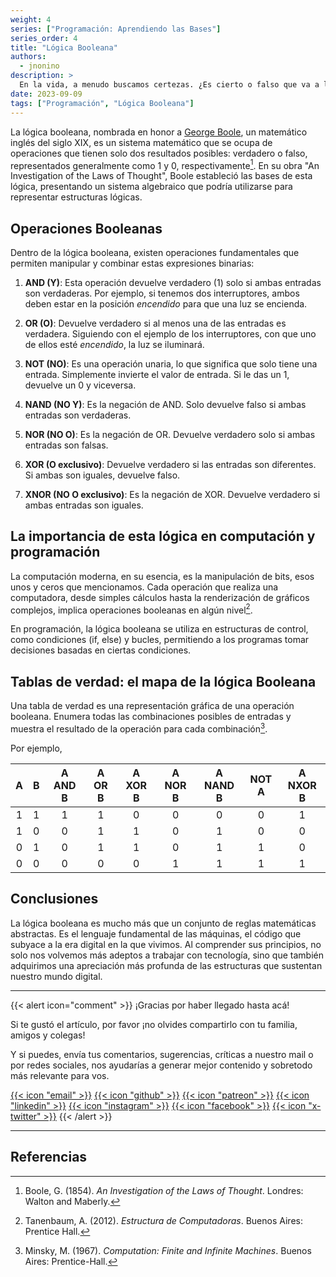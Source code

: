 ```yaml
---
weight: 4
series: ["Programación: Aprendiendo las Bases"]
series_order: 4
title: "Lógica Booleana"
authors:
  - jnonino
description: >
  En la vida, a menudo buscamos certezas. ¿Es cierto o falso que va a llover mañana? ¿Es correcto o incorrecto actuar de cierta manera? Esta dicotomía, esta división entre dos estados opuestos, se encuentra en el núcleo mismo de una rama esencial de las matemáticas y la informática: la lógica booleana.
date: 2023-09-09
tags: ["Programación", "Lógica Booleana"]
---
```


La lógica booleana, nombrada en honor a [George Boole](https://es.wikipedia.org/wiki/George_Boole), un matemático inglés del siglo XIX, es un sistema matemático que se ocupa de operaciones que tienen solo dos resultados posibles: verdadero o falso, representados generalmente como 1 y 0, respectivamente[^1]. En su obra "An Investigation of the Laws of Thought", Boole estableció las bases de esta lógica, presentando un sistema algebraico que podría utilizarse para representar estructuras lógicas.

## Operaciones Booleanas

Dentro de la lógica booleana, existen operaciones fundamentales que permiten manipular y combinar estas expresiones binarias:

1. **AND (Y)**: Esta operación devuelve verdadero (1) solo si ambas entradas son verdaderas. Por ejemplo, si tenemos dos interruptores, ambos deben estar en la posición *encendido* para que una luz se encienda.

2. **OR (O)**: Devuelve verdadero si al menos una de las entradas es verdadera. Siguiendo con el ejemplo de los interruptores, con que uno de ellos esté *encendido*, la luz se iluminará.

3. **NOT (NO)**: Es una operación unaria, lo que significa que solo tiene una entrada. Simplemente invierte el valor de entrada. Si le das un 1, devuelve un 0 y viceversa.

4. **NAND (NO Y)**: Es la negación de AND. Solo devuelve falso si ambas entradas son verdaderas.

5. **NOR (NO O)**: Es la negación de OR. Devuelve verdadero solo si ambas entradas son falsas.

6. **XOR (O exclusivo)**: Devuelve verdadero si las entradas son diferentes. Si ambas son iguales, devuelve falso.

7. **XNOR (NO O exclusivo)**: Es la negación de XOR. Devuelve verdadero si ambas entradas son iguales.

## La importancia de esta lógica en computación y programación

La computación moderna, en su esencia, es la manipulación de bits, esos unos y ceros que mencionamos. Cada operación que realiza una computadora, desde simples cálculos hasta la renderización de gráficos complejos, implica operaciones booleanas en algún nivel[^2].

En programación, la lógica booleana se utiliza en estructuras de control, como condiciones (if, else) y bucles, permitiendo a los programas tomar decisiones basadas en ciertas condiciones.

## Tablas de verdad: el mapa de la lógica Booleana

Una tabla de verdad es una representación gráfica de una operación booleana. Enumera todas las combinaciones posibles de entradas y muestra el resultado de la operación para cada combinación[^3].

Por ejemplo,

| A | B | A AND B | A OR B | A XOR B | A NOR B | A NAND B | NOT A | A NXOR B |
|:-:|:-:|:-------:|:------:|:-------:|:-------:|:--------:|:-----:|:--------:|
| 1 | 1 | 1       | 1      | 0       | 0       | 0        | 0     | 1        |
| 1 | 0 | 0       | 1      | 1       | 0       | 1        | 0     | 0        |
| 0 | 1 | 0       | 1      | 1       | 0       | 1        | 1     | 0        |
| 0 | 0 | 0       | 0      | 0       | 1       | 1        | 1     | 1        |

## Conclusiones

La lógica booleana es mucho más que un conjunto de reglas matemáticas abstractas. Es el lenguaje fundamental de las máquinas, el código que subyace a la era digital en la que vivimos. Al comprender sus principios, no solo nos volvemos más adeptos a trabajar con tecnología, sino que también adquirimos una apreciación más profunda de las estructuras que sustentan nuestro mundo digital.

---

{{< alert icon="comment" >}}
¡Gracias por haber llegado hasta acá!

Si te gustó el artículo, por favor ¡no olvides compartirlo con tu familia, amigos y colegas!

Y si puedes, envía tus comentarios, sugerencias, críticas a nuestro mail o por redes sociales, nos ayudarías a generar mejor contenido y sobretodo más relevante para vos.

[{{< icon "email" >}}](mailto:learn.software.eng@gmail.com)
[{{< icon "github" >}}](https://github.com/learn-software-engineering)
[{{< icon "patreon" >}}](https://patreon.com/learnsoftwareeng)
[{{< icon "linkedin" >}}](https://linkedin.com/company/learn-software)
[{{< icon "instagram" >}}](https://www.instagram.com/learnsoftwareeng)
[{{< icon "facebook" >}}](https://www.facebook.com/learn.software.eng)
[{{< icon "x-twitter" >}}](https://x.com/software45687)
{{< /alert >}}

---

## Referencias

[^1]: Boole, G. (1854). *An Investigation of the Laws of Thought*. Londres: Walton and Maberly.
[^2]: Tanenbaum, A. (2012). *Estructura de Computadoras*. Buenos Aires: Prentice Hall.
[^3]: Minsky, M. (1967). *Computation: Finite and Infinite Machines*. Buenos Aires: Prentice-Hall.
